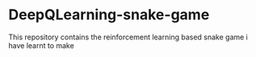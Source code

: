 # DeepQLearning-snake-game
This repository contains the reinforcement learning based snake game i have learnt to make
